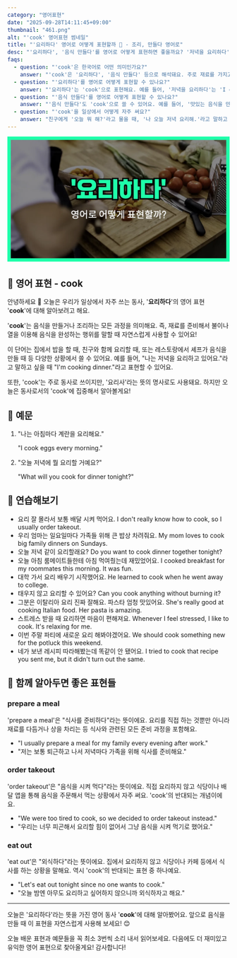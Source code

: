 ```yaml
---
category: "영어표현"
date: "2025-09-28T14:11:45+09:00"
thumbnail: "461.png"
alt: "'cook' 영어표현 썸네일"
title: "'요리하다' 영어로 어떻게 표현할까 🍳 - 조리, 만들다 영어로"
desc: "'요리하다', '음식 만들다'를 영어로 어떻게 표현하면 좋을까요? '저녁을 요리하다', '맛있는 음식을 만들다' 등을 영어로 표현하는 법을 배워봅시다. 다양한 예문을 통해서 연습하고 본인의 표현으로 만들어 보세요."
faqs:
  - question: "'cook'은 한국어로 어떤 의미인가요?"
    answer: "'cook'은 '요리하다', '음식 만들다' 등으로 해석돼요. 주로 재료를 가지고 음식을 만드는 행위를 말해요."
  - question: "'요리하다'를 영어로 어떻게 표현할 수 있나요?"
    answer: "'요리하다'는 'cook'으로 표현해요. 예를 들어, '저녁을 요리하다'는 'I cook dinner.'라고 해요."
  - question: "'음식 만들다'를 영어로 어떻게 표현할 수 있나요?"
    answer: "'음식 만들다'도 'cook'으로 쓸 수 있어요. 예를 들어, '맛있는 음식을 만들다'는 'I cook delicious food.'라고 해요."
  - question: "'cook'을 일상에서 어떻게 자주 써요?"
    answer: "친구에게 '오늘 뭐 해?'라고 물을 때, '나 오늘 저녁 요리해.'라고 말하고 싶으면 'I'm cooking dinner today.'라고 해요."
---
```


!['cook' 영어표현](./461.png)

## 🌟 영어 표현 - cook

안녕하세요 👋 오늘은 우리가 일상에서 자주 쓰는 동사, '**요리하다**'의 영어 표현 '**cook**'에 대해 알아보려고 해요.

'**cook**'는 음식을 만들거나 조리하는 모든 과정을 의미해요. 즉, 재료를 준비해서 불이나 열을 이용해 음식을 완성하는 행위를 말할 때 자연스럽게 사용할 수 있어요!

이 단어는 집에서 밥을 할 때, 친구와 함께 요리할 때, 또는 레스토랑에서 셰프가 음식을 만들 때 등 다양한 상황에서 쓸 수 있어요. 예를 들어, "나는 저녁을 요리하고 있어요."라고 말하고 싶을 때 "I'm cooking dinner."라고 표현할 수 있어요.

또한, 'cook'는 주로 동사로 쓰이지만, '요리사'라는 뜻의 명사로도 사용돼요. 하지만 오늘은 동사로서의 'cook'에 집중해서 알아볼게요!

## 📖 예문

1. "나는 아침마다 계란을 요리해요."

   "I cook eggs every morning."

2. "오늘 저녁에 뭘 요리할 거예요?"

   "What will you cook for dinner tonight?"

## 💬 연습해보기

<ul data-interactive-list>

  <li data-interactive-item>
    <span data-toggler>요리 잘 몰라서 보통 배달 시켜 먹어요.</span>
    <span data-answer>I don't really know how to cook, so I usually order takeout.</span>
  </li>

  <li data-interactive-item>
    <span data-toggler>우리 엄마는 일요일마다 가족들 위해 큰 밥상 차려줘요.</span>
    <span data-answer>My mom loves to cook big family dinners on Sundays.</span>
  </li>

  <li data-interactive-item>
    <span data-toggler>오늘 저녁 같이 요리할래요?</span>
    <span data-answer>Do you want to cook dinner together tonight?</span>
  </li>

  <li data-interactive-item>
    <span data-toggler>오늘 아침 룸메이트들한테 아침 먹여줬는데 재밌었어요.</span>
    <span data-answer>I cooked breakfast for my roommates this morning. It was fun.</span>
  </li>

  <li data-interactive-item>
    <span data-toggler>대학 가서 요리 배우기 시작했어요.</span>
    <span data-answer>He learned to cook when he went away to college.</span>
  </li>

  <li data-interactive-item>
    <span data-toggler>태우지 않고 요리할 수 있어요?</span>
    <span data-answer>Can you cook anything without burning it?</span>
  </li>

  <li data-interactive-item>
    <span data-toggler>그분은 이탈리아 요리 진짜 잘해요. 파스타 엄청 맛있어요.</span>
    <span data-answer>She's really good at cooking Italian food. Her pasta is amazing.</span>
  </li>

  <li data-interactive-item>
    <span data-toggler>스트레스 받을 때 요리하면 마음이 편해져요.</span>
    <span data-answer>Whenever I feel stressed, I like to cook. It's relaxing for me.</span>
  </li>

  <li data-interactive-item>
    <span data-toggler>이번 주말 파티에 새로운 요리 해봐야겠어요.</span>
    <span data-answer>We should cook something new for the potluck this weekend.</span>
  </li>

  <li data-interactive-item>
    <span data-toggler>네가 보낸 레시피 따라해봤는데 똑같이 안 됐어요.</span>
    <span data-answer>I tried to cook that recipe you sent me, but it didn't turn out the same.</span>
  </li>

</ul>

## 🤝 함께 알아두면 좋은 표현들

### prepare a meal

'prepare a meal'은 "식사를 준비하다"라는 뜻이에요. 요리를 직접 하는 것뿐만 아니라 재료를 다듬거나 상을 차리는 등 식사와 관련된 모든 준비 과정을 포함해요.

- "I usually prepare a meal for my family every evening after work."
- "저는 보통 퇴근하고 나서 저녁마다 가족을 위해 식사를 준비해요."

### order takeout

'order takeout'은 "음식을 시켜 먹다"라는 뜻이에요. 직접 요리하지 않고 식당이나 배달 앱을 통해 음식을 주문해서 먹는 상황에서 자주 써요. 'cook'의 반대되는 개념이에요.

- "We were too tired to cook, so we decided to order takeout instead."
- "우리는 너무 피곤해서 요리할 힘이 없어서 그냥 음식을 시켜 먹기로 했어요."

### eat out

'eat out'은 "외식하다"라는 뜻이에요. 집에서 요리하지 않고 식당이나 카페 등에서 식사를 하는 상황을 말해요. 역시 'cook'의 반대되는 표현 중 하나예요.

- "Let's eat out tonight since no one wants to cook."
- "오늘 밤엔 아무도 요리하고 싶어하지 않으니까 외식하자고 해요."

---

오늘은 '요리하다'라는 뜻을 가진 영어 동사 '**cook**'에 대해 알아봤어요. 앞으로 음식을 만들 때 이 표현을 자연스럽게 사용해 보세요! 😊

오늘 배운 표현과 예문들을 꼭 최소 3번씩 소리 내서 읽어보세요. 다음에도 더 재미있고 유익한 영어 표현으로 찾아올게요! 감사합니다!
